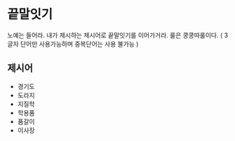 # 끝말잇기
노예는 들어라. 내가 제시하는 제시어로 끝말잇기를 이어가거라. 룰은 쿵쿵따룰이다.
( 3글자 단어만 사용가능하며 중복단어는 사용 불가능 )

## 제시어
- 경기도
- 도라지
- 지질학
- 학용품
- 품갈이
- 이사장